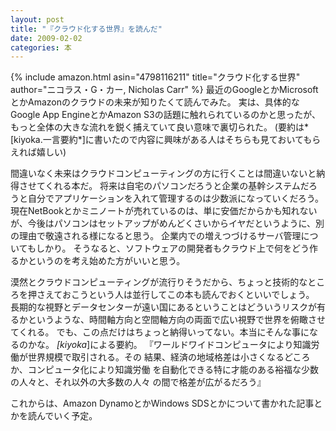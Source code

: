 ```yaml
---
layout: post
title: "『クラウド化する世界』を読んだ"
date: 2009-02-02
categories: 本
---
```

 {% include amazon.html asin="4798116211" title="クラウド化する世界" author="ニコラス・G・カー, Nicholas Carr" %}
最近のGoogleとかMicrosoftとかAmazonのクラウドの未来が知りたくて読んでみた。
実は、具体的なGoogle App EngineとかAmazon S3の話題に触れられているのかと思ったが、もっと全体の大きな流れを鋭く捕えていて良い意味で裏切られた。
(要約は*[kiyoka.一言要約*]に書いたので内容に興味がある人はそちらも見ておいてもらえれば嬉しい)

間違いなく未来はクラウドコンピューティングの方に行くことは間違いないと納得させてくれる本だ。
将来は自宅のパソコンだろうと企業の基幹システムだろうと自分でアプリケーションを入れて管理するのは少数派になっていくだろう。
現在NetBookとかミニノートが売れているのは、単に安価だからかも知れないが、今後はパソコンはセットアップがめんどくさいからイヤだというように、別の理由で敬遠される様になると思う。
企業内での増えつづけるサーバ管理についてもしかり。
そうなると、ソフトウェアの開発者もクラウド上で何をどう作るかというのを考え始めた方がいいと思う。

漠然とクラウドコンピューティングが流行りそうだから、ちょっと技術的なところを押さえておこうという人は並行してこの本も読んでおくといいでしょう。
長期的な視野とデータセンターが遠い国にあるということはどういうリスクが有るかというような、時間軸方向と空間軸方向の両面で広い視野で世界を俯瞰させてくれる。
でも、この点だけはちょっと納得いってない。本当にそんな事になるのかな。
 *[kiyoka*]による要約。
 『ワールドワイドコンピュータにより知識労働が世界規模で取引される。その
 結果、経済の地域格差は小さくなるどころか、コンピュータ化により知識労働
 を自動化できる特に才能のある裕福な少数の人々と、それ以外の大多数の人々
 の間で格差が広がるだろう』

これからは、Amazon DynamoとかWindows SDSとかについて書かれた記事とかを読んでいく予定。
